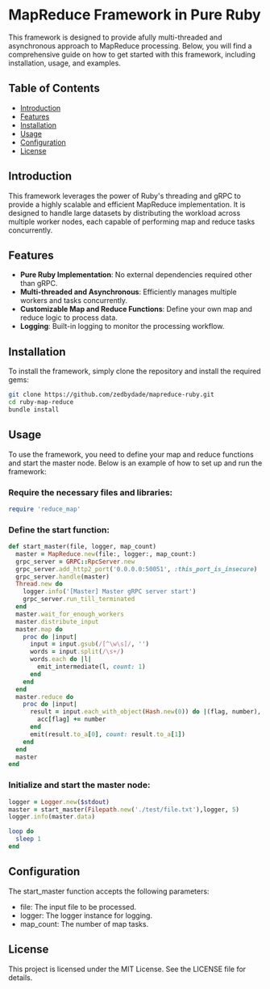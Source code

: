 # MapReduce Framework in Pure Ruby

This framework is designed to provide afully multi-threaded and asynchronous approach to MapReduce processing. Below, you will find a comprehensive guide on how to get started with this framework, including installation, usage, and examples.

## Table of Contents

- [Introduction](#introduction)
- [Features](#features)
- [Installation](#installation)
- [Usage](#usage)
- [Configuration](#configuration)
- [License](#license)

## Introduction

This framework leverages the power of Ruby's threading and gRPC to provide a highly scalable and efficient MapReduce implementation. It is designed to handle large datasets by distributing the workload across multiple worker nodes, each capable of performing map and reduce tasks concurrently.

## Features

- **Pure Ruby Implementation**: No external dependencies required other than gRPC.
- **Multi-threaded and Asynchronous**: Efficiently manages multiple workers and tasks concurrently.
- **Customizable Map and Reduce Functions**: Define your own map and reduce logic to process data.
- **Logging**: Built-in logging to monitor the processing workflow.

## Installation

To install the framework, simply clone the repository and install the required gems:

```bash
git clone https://github.com/zedbydade/mapreduce-ruby.git
cd ruby-map-reduce
bundle install
```

## Usage

To use the framework, you need to define your map and reduce functions and start the master node. Below is an example of how to set up and run the framework:

### Require the necessary files and libraries:

```ruby
require 'reduce_map'
```

### Define the start function:

```ruby
def start_master(file, logger, map_count)
  master = MapReduce.new(file:, logger:, map_count:)
  grpc_server = GRPC::RpcServer.new
  grpc_server.add_http2_port('0.0.0.0:50051', :this_port_is_insecure)
  grpc_server.handle(master)
  Thread.new do
    logger.info('[Master] Master gRPC server start')
    grpc_server.run_till_terminated
  end
  master.wait_for_enough_workers
  master.distribute_input
  master.map do
    proc do |input|
      input = input.gsub(/[^\w\s]/, '')
      words = input.split(/\s+/)
      words.each do |l|
        emit_intermediate(l, count: 1)
      end
    end
  end
  master.reduce do
    proc do |input|
      result = input.each_with_object(Hash.new(0)) do |(flag, number), acc|
        acc[flag] += number
      end
      emit(result.to_a[0], count: result.to_a[1])
    end
  end
  master
end
```
### Initialize and start the master node:

```ruby
logger = Logger.new($stdout)
master = start_master(Filepath.new('./test/file.txt'),logger, 5)
logger.info(master.data)

loop do
  sleep 1
end
```

## Configuration 

The start_master function accepts the following parameters:

* file: The input file to be processed.
* logger: The logger instance for logging.
* map_count: The number of map tasks.

## License 
This project is licensed under the MIT License. See the LICENSE file for details.
